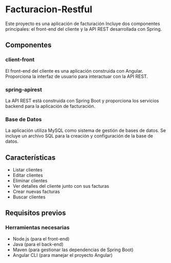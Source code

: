 # Facturacion-Restful

Este proyecto es una aplicación de facturación Incluye dos componentes principales: el front-end del cliente y la API REST desarrollada con Spring.

## Componentes

### client-front

El front-end del cliente es una aplicación construida con Angular. Proporciona la interfaz de usuario para interactuar con la API REST.

### spring-apirest

La API REST está construida con Spring Boot y proporciona los servicios backend para la aplicación de facturación.

### Base de Datos

La aplicación utiliza MySQL como sistema de gestión de bases de datos. Se incluye un archivo SQL para la creación y configuración de la base de datos.

## Características

- Listar clientes
- Editar clientes
- Eliminar clientes
- Ver detalles del cliente junto con sus facturas
- Crear nuevas facturas
- Buscar clientes

## Requisitos previos

### Herramientas necesarias

- Node.js (para el front-end)
- Java (para el back-end)
- Maven (para gestionar las dependencias de Spring Boot)
- Angular CLI (para manejar el proyecto Angular)

